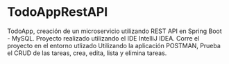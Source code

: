 # TodoAppRestAPI
TodoApp, creación de un microservicio utilizando REST API en Spring Boot - MySQL.
Proyecto realizado utilizando el IDE IntelliJ IDEA.
Corre el proyecto en el entorno utlizado
Utilizando la aplicación POSTMAN, Prueba el CRUD de las tareas, crea, edita, lista y elimina tareas.
